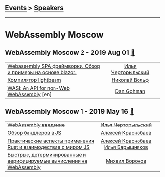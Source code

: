 ## [Events](../README.md) > [Speakers](../speakers.md)
---

# WebAssembly Moscow

## WebAssembly Moscow 2 - 2019 Aug 01 [:movie_camera:](https://www.youtube.com/watch?v=EaJHp-c_HVk)
| | | |
| --- | :---: | --- |
| [Webassembly SPA фреймворки. Обзор и примеры на основе blazor.](https://youtu.be/EaJHp-c_HVk?t=672)  |  [Илья Черторыльский](../../speakers/Илья%20Черторыльский.md)  |    |
| [Компилятор lightbeam](https://youtu.be/EaJHp-c_HVk?t=4230)  |  [Николай Вольф](../../speakers/Николай%20Вольф.md)  |    |
| [WASI: An API for non-Web WebAssembly](https://youtu.be/EaJHp-c_HVk?t=7577) [en] |  [Dan Gohman](../../speakers/Dan%20Gohman.md)  |    |
## WebAssembly Moscow 1 - 2019 May 16 [:movie_camera:](https://www.youtube.com/watch?v=O8IMFHu1dG0)
| | | |
| --- | :---: | --- |
| [WebAssembly введение](https://www.youtube.com/watch?v=O8IMFHu1dG0&t=0s)  |  [Илья Черторыльский](../../speakers/Илья%20Черторыльский.md)  |    |
| [Обзор бандлеров в JS](https://www.youtube.com/watch?v=O8IMFHu1dG0&t=1653s)  |  [Алексей Краснобаев](../../speakers/Алексей%20Краснобаев.md)  |    |
| [Практические аспекты применения Rust и взаимодествие с миром JS](https://www.youtube.com/watch?v=O8IMFHu1dG0&t=3261s)  |  [Алексей Краснобаев](../../speakers/Алексей%20Краснобаев.md)  [Илья Барышников](../../speakers/Илья%20Барышников.md)  |    |
| [Быстрые, детерминированные и верифицируемые вычисления на WebAssembly](https://www.youtube.com/watch?v=O8IMFHu1dG0&t=4836s)  |  [Михаил Воронов](../../speakers/Михаил%20Воронов.md)  |    |
